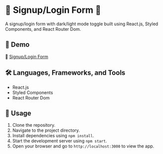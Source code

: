 # 🌟 Signup/Login Form 🌟

A signup/login form with dark/light mode toggle built using React.js, Styled Components, and React Router Dom.

## 🎉 Demo

🚀 [Signup/Login Form](https://gouravpandey009.github.io/Login_Page/)

## 🛠️ Languages, Frameworks, and Tools

- React.js
- Styled Components
- React Router Dom

## 📝 Usage

1. Clone the repository.
2. Navigate to the project directory.
3. Install dependencies using `npm install`.
4. Start the development server using `npm start`.
5. Open your browser and go to `http://localhost:3000` to view the app.
